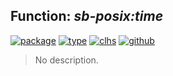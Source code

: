 ## Function: ***sb-posix:time***
[![package](https://img.shields.io/badge/Package-SB--POSIX-5f9ea0.svg?style=social&colorA=999999)](../) [![type](https://img.shields.io/badge/Type-Function-5f9ea0.svg?style=social&colorA=999999)](../#function) [![clhs](https://img.shields.io/badge/CLHS-TIME-5f9ea0.svg?style=social&colorA=999999)](http://www.lispworks.com/documentation/HyperSpec/Body/m_time.htm) [![github](https://img.shields.io/badge/GitHub-View_the_source-5f9ea0.svg?style=social&colorA=999999&logo=github)](https://github.com/sbcl/sbcl/blob/master/contrib/sb-posix/interface.lisp/) 

> No description.

